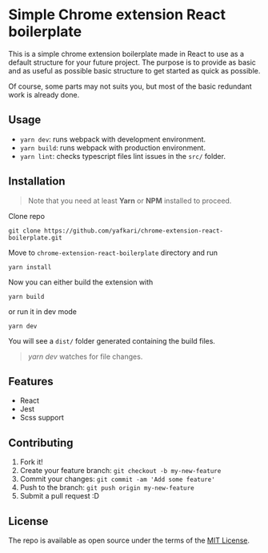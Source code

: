 # Simple Chrome extension React boilerplate

This is a simple chrome extension boilerplate made in React to use as a default structure for your future project.
The purpose is to provide as basic and as useful as possible basic structure to get started as quick as possible.

Of course, some parts may not suits you, but most of the basic redundant work is already done.

## Usage
- `yarn dev`: runs webpack with development environment.
- `yarn build`: runs webpack with production environment.
- `yarn lint`: checks typescript files lint issues in the `src/` folder.

## Installation
> Note that you need at least **Yarn** or **NPM** installed to proceed.

Clone repo

```
git clone https://github.com/yafkari/chrome-extension-react-boilerplate.git
```
Move to `chrome-extension-react-boilerplate` directory and run

```
yarn install
```
Now you can either build the extension with
```
yarn build
```

or run it in dev mode
```
yarn dev
```

You will see a `dist/` folder generated containing the build files.

> *yarn dev* watches for file changes.


## Features
- React
- Jest
- Scss support

## Contributing
 
1. Fork it!
2. Create your feature branch: `git checkout -b my-new-feature`
3. Commit your changes: `git commit -am 'Add some feature'`
4. Push to the branch: `git push origin my-new-feature`
5. Submit a pull request :D

## License
The repo is available as open source under the terms of the [MIT License](http://opensource.org/licenses/MIT).
